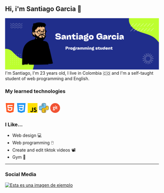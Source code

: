 ## Hi, i'm Santiago Garcia 👋

![Banner](images/banner.png)
I'm Santiago, I'm 23 years old, I live in Colombia 🇨🇴 and I'm a self-taught student of web programming and English.

### My learned technologies

![html](images/html.png)
![css](images/css-3.png)
![JS](images/js.png)
![python](images/piton2.png)
![git](images/git.png)
---
### I Like...
- Web design 💻
- Web programming 🖱️
- Create and edit tiktok videos 📽️
- Gym 🏃

---

### Social Media
[![Esta es una imagen de ejemplo](https://img.shields.io/badge/TikTok-000000?style=for-the-badge&logo=tiktok&logoColor=white)](https://www.tiktok.com/@programacion0xp?_t=8ixHbsqwXnq&_r=1)
